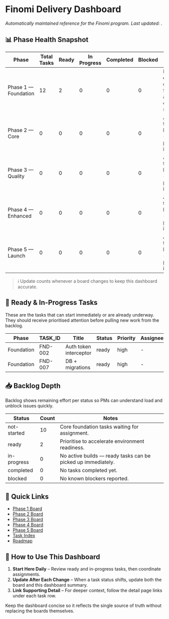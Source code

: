 # Finomi Delivery Dashboard

_Automatically maintained reference for the Finomi program. Last updated: <!-- TODO: update manually when editing -->._

## 📊 Phase Health Snapshot

| Phase | Total Tasks | Ready | In Progress | Completed | Blocked | Notes |
|---|---|---|---|---|---|---|
| Phase 1 — Foundation | 12 | 2 | 0 | 0 | 0 | Focus on enabling the development foundation and environment setup. |
| Phase 2 — Core | 0 | 0 | 0 | 0 | 0 | Awaiting task breakdown (template placeholder ignored). |
| Phase 3 — Quality | 0 | 0 | 0 | 0 | 0 | Awaiting task breakdown (template placeholder ignored). |
| Phase 4 — Enhanced | 0 | 0 | 0 | 0 | 0 | Awaiting task breakdown (template placeholder ignored). |
| Phase 5 — Launch | 0 | 0 | 0 | 0 | 0 | Awaiting task breakdown (template placeholder ignored). |

> ℹ️ Update counts whenever a board changes to keep this dashboard accurate.

## 🚦 Ready & In-Progress Tasks

These are the tasks that can start immediately or are already underway. They should receive prioritised attention before pulling new work from the backlog.

| Phase | TASK_ID | Title | Status | Priority | Assignee | Detail |
|---|---|---|---|---|---|---|
| Foundation | FND-002 | Auth token interceptor | ready | high | - | [FND-002](TASKS/DETAILS/FND-002.md) |
| Foundation | FND-007 | DB + migrations | ready | high | - | [FND-007](TASKS/DETAILS/FND-007.md) |

## 📥 Backlog Depth

Backlog shows remaining effort per status so PMs can understand load and unblock issues quickly.

| Status | Count | Notes |
|---|---|---|
| not-started | 10 | Core foundation tasks waiting for assignment. |
| ready | 2 | Prioritise to accelerate environment readiness. |
| in-progress | 0 | No active builds — ready tasks can be picked up immediately. |
| completed | 0 | No tasks completed yet. |
| blocked | 0 | No known blockers reported. |

## 🔗 Quick Links

- [Phase 1 Board](TASKS/PHASE_1_FOUNDATION.md)
- [Phase 2 Board](TASKS/PHASE_2_CORE.md)
- [Phase 3 Board](TASKS/PHASE_3_QUALITY.md)
- [Phase 4 Board](TASKS/PHASE_4_ENHANCED.md)
- [Phase 5 Board](TASKS/PHASE_5_LAUNCH.md)
- [Task Index](TASKS/INDEX.md)
- [Roadmap](TASKS/ROADMAP.md)

## 🧭 How to Use This Dashboard

1. **Start Here Daily** – Review ready and in-progress tasks, then coordinate assignments.
2. **Update After Each Change** – When a task status shifts, update both the board and this dashboard summary.
3. **Link Supporting Detail** – For deeper context, follow the detail page links under each task row.

Keep the dashboard concise so it reflects the single source of truth without replacing the boards themselves.
